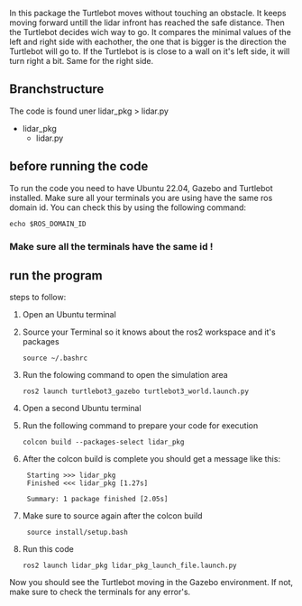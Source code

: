 
In this package the Turtlebot moves without touching an obstacle. It keeps moving forward untill the lidar infront has reached the safe distance. 
Then the Turtlebot decides wich way to go. It compares the minimal values of the left and right side with eachother, the one that is bigger is the direction the Turtlebot will go to. If the Turtlebot is is close to a wall on it's left side, it will turn right a bit. Same for the right side.

## Branchstructure
The code is found uner lidar_pkg > lidar.py

- lidar_pkg
    - lidar.py

## before running the code
To run the code you need to have Ubuntu 22.04, Gazebo and Turtlebot installed. 
Make sure all your terminals you are using have the same ros domain id. You can check this by using the following command:

  ``` echo $ROS_DOMAIN_ID ```

### Make sure all the terminals have the same id !

## run the program
steps to follow: 
1) Open an Ubuntu terminal
2) Source your Terminal so it knows about the ros2 workspace and it's packages
   
   ```source ~/.bashrc```
4) Run the folowing command to open the simulation area

   ```ros2 launch turtlebot3_gazebo turtlebot3_world.launch.py```
   
5) Open a second Ubuntu terminal
6) Run the following command to prepare your code for execution
   
   ```colcon build --packages-select lidar_pkg```
8) After the colcon build is complete you should get a message like this:
   ```
    Starting >>> lidar_pkg
    Finished <<< lidar_pkg [1.27s]

    Summary: 1 package finished [2.05s]
    ```
9) Make sure to source again after the colcon build

    ``` source install/setup.bash```
10) Run this code

    ```ros2 launch lidar_pkg lidar_pkg_launch_file.launch.py```

Now you should see the Turtlebot moving in the Gazebo environment. If not, make sure to check the terminals for any error's.

   
   
      






